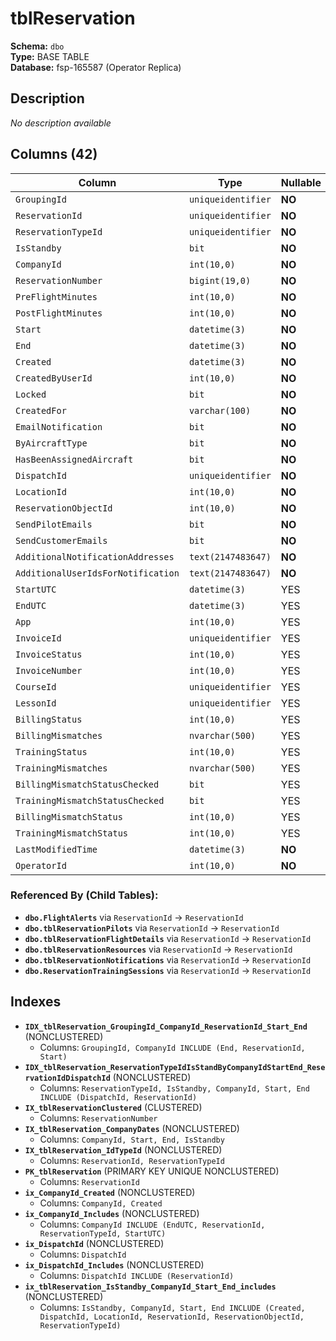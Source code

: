 # tblReservation

**Schema:** `dbo`  
**Type:** BASE TABLE  
**Database:** fsp-165587 (Operator Replica)

## Description

*No description available*

## Columns (42)

| Column | Type | Nullable | Default | Keys | Description |
|--------|------|----------|---------|------|-------------|
| `GroupingId` | `uniqueidentifier` | **NO** | `-` | - | - |
| `ReservationId` | `uniqueidentifier` | **NO** | `-` | PK | - |
| `ReservationTypeId` | `uniqueidentifier` | **NO** | `-` | - | - |
| `IsStandby` | `bit` | **NO** | `-` | - | - |
| `CompanyId` | `int(10,0)` | **NO** | `-` | - | - |
| `ReservationNumber` | `bigint(19,0)` | **NO** | `-` | - | - |
| `PreFlightMinutes` | `int(10,0)` | **NO** | `-` | - | - |
| `PostFlightMinutes` | `int(10,0)` | **NO** | `-` | - | - |
| `Start` | `datetime(3)` | **NO** | `-` | - | - |
| `End` | `datetime(3)` | **NO** | `-` | - | - |
| `Created` | `datetime(3)` | **NO** | `-` | - | - |
| `CreatedByUserId` | `int(10,0)` | **NO** | `-` | - | - |
| `Locked` | `bit` | **NO** | `-` | - | - |
| `CreatedFor` | `varchar(100)` | **NO** | `-` | - | - |
| `EmailNotification` | `bit` | **NO** | `-` | - | - |
| `ByAircraftType` | `bit` | **NO** | `-` | - | - |
| `HasBeenAssignedAircraft` | `bit` | **NO** | `-` | - | - |
| `DispatchId` | `uniqueidentifier` | **NO** | `-` | - | - |
| `LocationId` | `int(10,0)` | **NO** | `-` | - | - |
| `ReservationObjectId` | `int(10,0)` | **NO** | `-` | - | - |
| `SendPilotEmails` | `bit` | **NO** | `-` | - | - |
| `SendCustomerEmails` | `bit` | **NO** | `-` | - | - |
| `AdditionalNotificationAddresses` | `text(2147483647)` | **NO** | `-` | - | - |
| `AdditionalUserIdsForNotification` | `text(2147483647)` | **NO** | `-` | - | - |
| `StartUTC` | `datetime(3)` | YES | `-` | - | - |
| `EndUTC` | `datetime(3)` | YES | `-` | - | - |
| `App` | `int(10,0)` | YES | `-` | - | - |
| `InvoiceId` | `uniqueidentifier` | YES | `-` | - | - |
| `InvoiceStatus` | `int(10,0)` | YES | `-` | - | - |
| `InvoiceNumber` | `int(10,0)` | YES | `-` | - | - |
| `CourseId` | `uniqueidentifier` | YES | `-` | - | - |
| `LessonId` | `uniqueidentifier` | YES | `-` | - | - |
| `BillingStatus` | `int(10,0)` | YES | `-` | - | - |
| `BillingMismatches` | `nvarchar(500)` | YES | `-` | - | - |
| `TrainingStatus` | `int(10,0)` | YES | `-` | - | - |
| `TrainingMismatches` | `nvarchar(500)` | YES | `-` | - | - |
| `BillingMismatchStatusChecked` | `bit` | YES | `-` | - | - |
| `TrainingMismatchStatusChecked` | `bit` | YES | `-` | - | - |
| `BillingMismatchStatus` | `int(10,0)` | YES | `-` | - | - |
| `TrainingMismatchStatus` | `int(10,0)` | YES | `-` | - | - |
| `LastModifiedTime` | `datetime(3)` | **NO** | `-` | - | - |
| `OperatorId` | `int(10,0)` | **NO** | `-` | - | - |

### Referenced By (Child Tables):

- **`dbo.FlightAlerts`** 
  via `ReservationId` → `ReservationId`
- **`dbo.tblReservationPilots`** 
  via `ReservationId` → `ReservationId`
- **`dbo.tblReservationFlightDetails`** 
  via `ReservationId` → `ReservationId`
- **`dbo.tblReservationResources`** 
  via `ReservationId` → `ReservationId`
- **`dbo.tblReservationNotifications`** 
  via `ReservationId` → `ReservationId`
- **`dbo.ReservationTrainingSessions`** 
  via `ReservationId` → `ReservationId`

## Indexes

- **`IDX_tblReservation_GroupingId_CompanyId_ReservationId_Start_End`** (NONCLUSTERED)
  - Columns: `GroupingId, CompanyId INCLUDE (End, ReservationId, Start)`
- **`IDX_tblReservation_ReservationTypeIdIsStandByCompanyIdStartEnd_ReservationIdDispatchId`** (NONCLUSTERED)
  - Columns: `ReservationTypeId, IsStandby, CompanyId, Start, End INCLUDE (DispatchId, ReservationId)`
- **`IX_tblReservationClustered`** (CLUSTERED)
  - Columns: `ReservationNumber`
- **`IX_tblReservation_CompanyDates`** (NONCLUSTERED)
  - Columns: `CompanyId, Start, End, IsStandby`
- **`IX_tblReservation_IdTypeId`** (NONCLUSTERED)
  - Columns: `ReservationId, ReservationTypeId`
- **`PK_tblReservation`** (PRIMARY KEY UNIQUE NONCLUSTERED)
  - Columns: `ReservationId`
- **`ix_CompanyId_Created`** (NONCLUSTERED)
  - Columns: `CompanyId, Created`
- **`ix_CompanyId_Includes`** (NONCLUSTERED)
  - Columns: `CompanyId INCLUDE (EndUTC, ReservationId, ReservationTypeId, StartUTC)`
- **`ix_DispatchId`** (NONCLUSTERED)
  - Columns: `DispatchId`
- **`ix_DispatchId_Includes`** (NONCLUSTERED)
  - Columns: `DispatchId INCLUDE (ReservationId)`
- **`ix_tblReservation_IsStandby_CompanyId_Start_End_includes`** (NONCLUSTERED)
  - Columns: `IsStandby, CompanyId, Start, End INCLUDE (Created, DispatchId, LocationId, ReservationId, ReservationObjectId, ReservationTypeId)`
